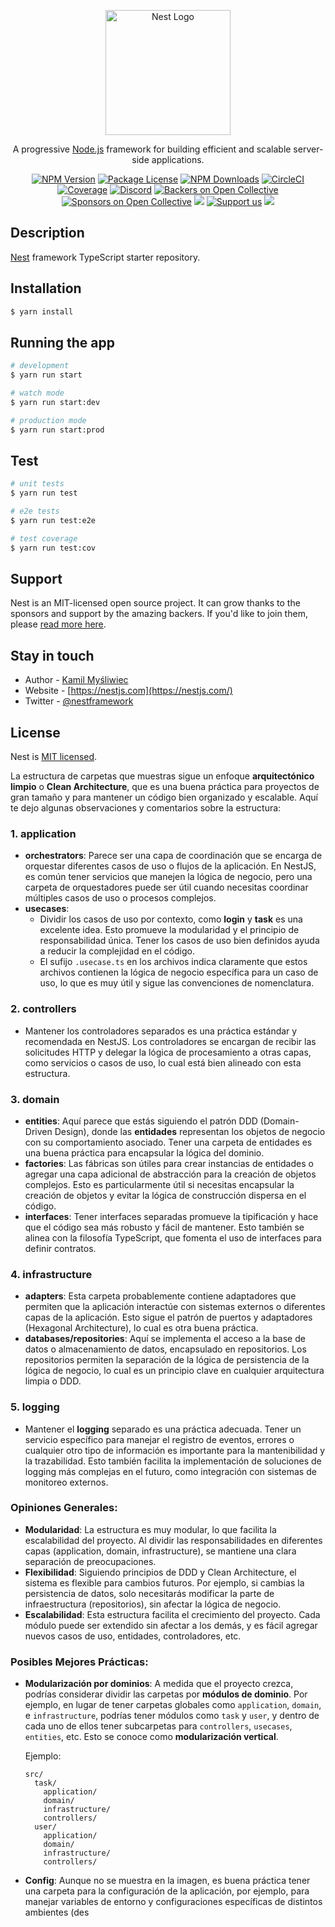 <p align="center">
  <a href="http://nestjs.com/" target="blank"><img src="https://nestjs.com/img/logo-small.svg" width="200" alt="Nest Logo" /></a>
</p>

[circleci-image]: https://img.shields.io/circleci/build/github/nestjs/nest/master?token=abc123def456
[circleci-url]: https://circleci.com/gh/nestjs/nest

  <p align="center">A progressive <a href="http://nodejs.org" target="_blank">Node.js</a> framework for building efficient and scalable server-side applications.</p>
    <p align="center">
<a href="https://www.npmjs.com/~nestjscore" target="_blank"><img src="https://img.shields.io/npm/v/@nestjs/core.svg" alt="NPM Version" /></a>
<a href="https://www.npmjs.com/~nestjscore" target="_blank"><img src="https://img.shields.io/npm/l/@nestjs/core.svg" alt="Package License" /></a>
<a href="https://www.npmjs.com/~nestjscore" target="_blank"><img src="https://img.shields.io/npm/dm/@nestjs/common.svg" alt="NPM Downloads" /></a>
<a href="https://circleci.com/gh/nestjs/nest" target="_blank"><img src="https://img.shields.io/circleci/build/github/nestjs/nest/master" alt="CircleCI" /></a>
<a href="https://coveralls.io/github/nestjs/nest?branch=master" target="_blank"><img src="https://coveralls.io/repos/github/nestjs/nest/badge.svg?branch=master#9" alt="Coverage" /></a>
<a href="https://discord.gg/G7Qnnhy" target="_blank"><img src="https://img.shields.io/badge/discord-online-brightgreen.svg" alt="Discord"/></a>
<a href="https://opencollective.com/nest#backer" target="_blank"><img src="https://opencollective.com/nest/backers/badge.svg" alt="Backers on Open Collective" /></a>
<a href="https://opencollective.com/nest#sponsor" target="_blank"><img src="https://opencollective.com/nest/sponsors/badge.svg" alt="Sponsors on Open Collective" /></a>
  <a href="https://paypal.me/kamilmysliwiec" target="_blank"><img src="https://img.shields.io/badge/Donate-PayPal-ff3f59.svg"/></a>
    <a href="https://opencollective.com/nest#sponsor"  target="_blank"><img src="https://img.shields.io/badge/Support%20us-Open%20Collective-41B883.svg" alt="Support us"></a>
  <a href="https://twitter.com/nestframework" target="_blank"><img src="https://img.shields.io/twitter/follow/nestframework.svg?style=social&label=Follow"></a>
</p>
  <!--[![Backers on Open Collective](https://opencollective.com/nest/backers/badge.svg)](https://opencollective.com/nest#backer)
  [![Sponsors on Open Collective](https://opencollective.com/nest/sponsors/badge.svg)](https://opencollective.com/nest#sponsor)-->

## Description

[Nest](https://github.com/nestjs/nest) framework TypeScript starter repository.

## Installation

```bash
$ yarn install
```

## Running the app

```bash
# development
$ yarn run start

# watch mode
$ yarn run start:dev

# production mode
$ yarn run start:prod
```

## Test

```bash
# unit tests
$ yarn run test

# e2e tests
$ yarn run test:e2e

# test coverage
$ yarn run test:cov
```

## Support

Nest is an MIT-licensed open source project. It can grow thanks to the sponsors and support by the amazing backers. If you'd like to join them, please [read more here](https://docs.nestjs.com/support).

## Stay in touch

- Author - [Kamil Myśliwiec](https://kamilmysliwiec.com)
- Website - [https://nestjs.com](https://nestjs.com/)
- Twitter - [@nestframework](https://twitter.com/nestframework)

## License

Nest is [MIT licensed](LICENSE).


La estructura de carpetas que muestras sigue un enfoque **arquitectónico limpio** o **Clean Architecture**, que es una buena práctica para proyectos de gran tamaño y para mantener un código bien organizado y escalable. Aquí te dejo algunas observaciones y comentarios sobre la estructura:

### 1. **application**
   - **orchestrators**: Parece ser una capa de coordinación que se encarga de orquestar diferentes casos de uso o flujos de la aplicación. En NestJS, es común tener servicios que manejen la lógica de negocio, pero una carpeta de orquestadores puede ser útil cuando necesitas coordinar múltiples casos de uso o procesos complejos. 
   - **usecases**: 
     - Dividir los casos de uso por contexto, como **login** y **task** es una excelente idea. Esto promueve la modularidad y el principio de responsabilidad única. Tener los casos de uso bien definidos ayuda a reducir la complejidad en el código.
     - El sufijo `.usecase.ts` en los archivos indica claramente que estos archivos contienen la lógica de negocio específica para un caso de uso, lo que es muy útil y sigue las convenciones de nomenclatura.

### 2. **controllers**
   - Mantener los controladores separados es una práctica estándar y recomendada en NestJS. Los controladores se encargan de recibir las solicitudes HTTP y delegar la lógica de procesamiento a otras capas, como servicios o casos de uso, lo cual está bien alineado con esta estructura.

### 3. **domain**
   - **entities**: Aquí parece que estás siguiendo el patrón DDD (Domain-Driven Design), donde las **entidades** representan los objetos de negocio con su comportamiento asociado. Tener una carpeta de entidades es una buena práctica para encapsular la lógica del dominio.
   - **factories**: Las fábricas son útiles para crear instancias de entidades o agregar una capa adicional de abstracción para la creación de objetos complejos. Esto es particularmente útil si necesitas encapsular la creación de objetos y evitar la lógica de construcción dispersa en el código.
   - **interfaces**: Tener interfaces separadas promueve la tipificación y hace que el código sea más robusto y fácil de mantener. Esto también se alinea con la filosofía TypeScript, que fomenta el uso de interfaces para definir contratos.

### 4. **infrastructure**
   - **adapters**: Esta carpeta probablemente contiene adaptadores que permiten que la aplicación interactúe con sistemas externos o diferentes capas de la aplicación. Esto sigue el patrón de puertos y adaptadores (Hexagonal Architecture), lo cual es otra buena práctica.
   - **databases/repositories**: Aquí se implementa el acceso a la base de datos o almacenamiento de datos, encapsulado en repositorios. Los repositorios permiten la separación de la lógica de persistencia de la lógica de negocio, lo cual es un principio clave en cualquier arquitectura limpia o DDD.

### 5. **logging**
   - Mantener el **logging** separado es una práctica adecuada. Tener un servicio específico para manejar el registro de eventos, errores o cualquier otro tipo de información es importante para la mantenibilidad y la trazabilidad. Esto también facilita la implementación de soluciones de logging más complejas en el futuro, como integración con sistemas de monitoreo externos.

### Opiniones Generales:
- **Modularidad**: La estructura es muy modular, lo que facilita la escalabilidad del proyecto. Al dividir las responsabilidades en diferentes capas (application, domain, infrastructure), se mantiene una clara separación de preocupaciones.
- **Flexibilidad**: Siguiendo principios de DDD y Clean Architecture, el sistema es flexible para cambios futuros. Por ejemplo, si cambias la persistencia de datos, solo necesitarás modificar la parte de infraestructura (repositorios), sin afectar la lógica de negocio.
- **Escalabilidad**: Esta estructura facilita el crecimiento del proyecto. Cada módulo puede ser extendido sin afectar a los demás, y es fácil agregar nuevos casos de uso, entidades, controladores, etc.

### Posibles Mejores Prácticas:
- **Modularización por dominios**: A medida que el proyecto crezca, podrías considerar dividir las carpetas por **módulos de dominio**. Por ejemplo, en lugar de tener carpetas globales como `application`, `domain`, e `infrastructure`, podrías tener módulos como `task` y `user`, y dentro de cada uno de ellos tener subcarpetas para `controllers`, `usecases`, `entities`, etc. Esto se conoce como **modularización vertical**.
  
  Ejemplo:
  ```
  src/
    task/
      application/
      domain/
      infrastructure/
      controllers/
    user/
      application/
      domain/
      infrastructure/
      controllers/
  ```

- **Config**: Aunque no se muestra en la imagen, es buena práctica tener una carpeta para la configuración de la aplicación, por ejemplo, para manejar variables de entorno y configuraciones específicas de distintos ambientes (des